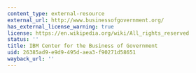 ```yaml
---
content_type: external-resource
external_url: http://www.businessofgovernment.org/
has_external_license_warning: true
license: https://en.wikipedia.org/wiki/All_rights_reserved
status: ''
title: IBM Center for the Business of Government
uid: 26385ad9-e9d9-495d-aea3-f90271d58651
wayback_url: ''
---
```

